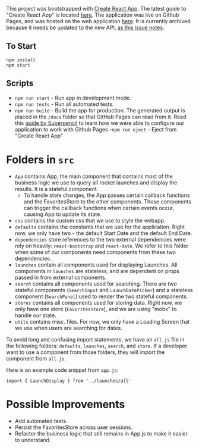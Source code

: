 This project was bootstrapped with [Create React App](https://github.com/facebookincubator/create-react-app). The latest guide to "Create React App" is located [here](https://github.com/facebookincubator/create-react-app/blob/master/packages/react-scripts/template/README.md). The application was live on Github Pages, and was hosted on the web application [here](https://tra38.github.io/LaunchPedia). It is currently archived because it needs be updated to the new API, [as this issue notes](https://github.com/tra38/LaunchPedia/issues/3).

## To Start

```
npm install
npm start
```

## Scripts

- ```npm run start``` - Run app in development mode.
- ```npm run tests``` - Run all automated tests.
- ```npm run build``` - Build the app for production. The generated output is placed in the ```/docs``` folder so that GitHub Pages can read from it. Read this [guide by Superpencil](https://github.com/facebookincubator/create-react-app/issues/1354#issuecomment-316890832) to learn how we were able to configure our application to work with Github Pages
-```npm run eject``` - Eject from "Create React App"

# Folders in ```src```

- ```App``` contains App, the main component that contains most of the business logic we use to query all rocket launches and display the results. It is a stateful component.
  - To handle state changes, the App passes certain callback functions and the FavoritesStore to the other components. Those components can trigger the callback functions when certain events occur, causing App to update its state.
- ```css``` contains the custom css that we use to style the webapp.
- ```defaults``` contains the constants that we use for the application. Right now, we only have two - the default Start Date and the default End Date.
- ```dependencies``` store references to the two external dependencies were rely on heavily: ```react-bootstrap``` and ```react-date```. We refer to this folder when some of our components need components from these two dependencies.
- ```launches``` contain all components used for displaying Launches. All components in ```launches``` are stateless, and are dependent on props passed in from external components.
- ```search``` contains all components used for searching. There are two stateful components (```SearchInput``` and ```LaunchDatePicker```) and a stateless component (```SearchPanel```) used to render the two stateful components.
- ```stores``` contains all components used for storing data. Right now, we only have one store (```FavoritesStore```), and we are using "mobx" to handle our state.
- ```utils``` contains misc. files. For now, we only have a Loading Screen that we use when users are searching for dates.

To avoid long and confusing import statements, we have an ```all.js``` file in the following folders: ```defaults```, ```launches```, ```search```, and ```store```. If a developer want to use a component from those folders, they will import the component from ```all.js```.

Here is an example code snippet from ```app.js```:

```
import { LaunchDisplay } from '../launches/all'
```

# Possible Improvements

- Add automated tests.
- Persist the FavoritesStore across user sessions.
- Refactor the business logic that still remains in App.js to make it easier to understand.
